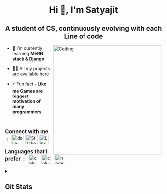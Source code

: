 <h1 align="center">Hi 👋, I'm Satyajit</h1>
<h2 align="center">A student of CS, continuously evolving with each Line of code</h2> 

<!-- <img align="center" alt="coding" width="100%" height="150px" src="https://user-images.githubusercontent.com/77431114/209073545-401545cf-ff6a-4eb0-9127-d0b77ac5d402.png">
<br>
-->


<div align="left">
<img width="350" align="right" alt="Coding" src="https://user-images.githubusercontent.com/77431114/209034093-3f771f69-da97-4c83-8086-6bfe90c0735f.gif">
    
<!-- <p align="left"> <img src="https://komarev.com/ghpvc/?username=pul5tar&label=Profile%20views&color=0e75b6&style=flat" alt="pul5tar" /> </p> -->
    
- 🌱 I’m currently learning **MERN stack & Django**&nbsp; 

- 👨‍💻 All my projects are available 
[here](https://github.com/PuL5TaR?tab=repositories)&nbsp;

<!-- - 📫 Reach me at **- myemail@email.com**  -->

- ⚡ Fun fact **- Like me Games are biggest motivation of many programmers**&nbsp;
</div>

<br>
<p>
<span><big><strong>Connect with me &nbsp;: &nbsp;</strong></big></span>
<a href="https://app.daily.dev/PuL5Tar" target="blank">
    <img align="center" src="https://user-images.githubusercontent.com/77431114/208964684-a0a611c7-c0d8-4a84-929f-1e489d5b3a1f.png" alt="daily-dev" height="30" width="40" /></a>
<a href="https://stackoverflow.com/users/16443462/pul5tar" target="blank">
    <img align="center" src="https://user-images.githubusercontent.com/77431114/208966688-69c49fa6-6db2-46cf-980c-f6af3af0ae15.png" alt="Stackoverflow" height="30" width="40" /></a>
<a href="https://www.linkedin.com/in/satyajit-nayak-42b8a01a1" target="blank">
    <img align="center" src="https://user-images.githubusercontent.com/77431114/208966476-80404db4-fb2f-41fa-a875-5a89d340cfb3.png" alt="LinkedIn" height="30" width="30" /></a>
</p>

<p>
<span><big><strong>Languages that I prefer &nbsp;: &nbsp;</strong></big></span>
<a href="https://www.w3schools.com/js/" target="_blank" rel="noreferrer">
    <img align="center" src="https://user-images.githubusercontent.com/77431114/209035553-878c6780-bd9b-4f51-99de-6d1e615cce12.png" alt="cplusplus" width="30"="30" /></a>&nbsp;&nbsp;
<a href="https://www.w3schools.com/cpp/" target="_blank" rel="noreferrer"><span></span><span></span>
    <img align="center" src="https://user-images.githubusercontent.com/77431114/208966929-0a119923-ed46-44c5-8861-54b8e998db9e.png" alt="cplusplus" width="30" height="30" /></a>&nbsp;&nbsp;
<a href="https://www.python.org/" alt="python" width="40" height="40"><span></span><span></span>
    <img align="center" src="https://user-images.githubusercontent.com/77431114/208967042-538c3c39-b150-4e03-9e51-d1b2a0b6207d.png" alt="nodejs" width="30" height="30" /> </a>&nbsp;&nbsp;
</p>

<details close> 
  <summary><h2>Git Stats</h2></summary>
    <img src="https://github-readme-stats.vercel.app/api/top-langs?username=pul5tar&show_icons=true&theme=transparent&layout=compact" alt="Most used Languages"/>
        <br>
    <!-- <img src="https://github-readme-stats.vercel.app/api?username=pul5tar&show_icons=true&locale=en&theme=highcontrast" alt="Github stats"/>
        <br> -->
    <img src="https://github-readme-streak-stats.herokuapp.com/?user=pul5tar&theme=merko" alt="Current & Total Streak"/>
    <br><br>
    <a href="https://app.daily.dev/PuL5Tar"><img src="https://api.daily.dev/devcards/66ee5feb68f843f287b2212e4efec70d.png?r=hjw" width="200" alt="Satyajit Nayak's Dev Card"/></a>
</details>

